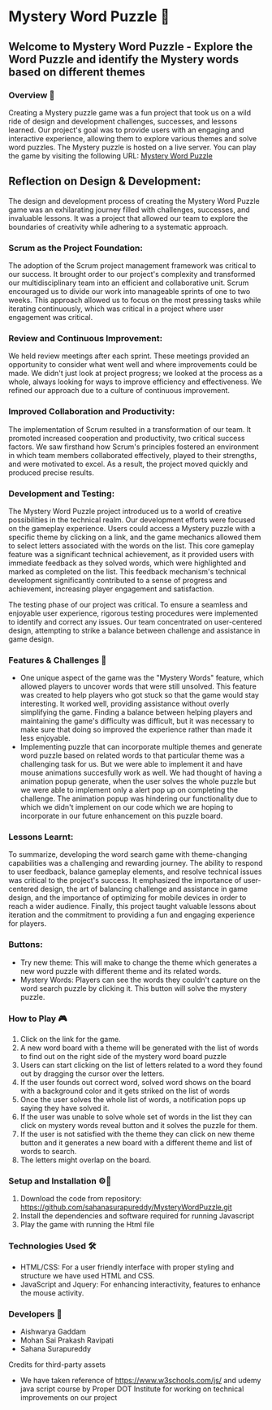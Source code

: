# Mystery Word Puzzle :mag_right:

## Welcome to Mystery Word Puzzle -  Explore the Word Puzzle and identify the Mystery words based on different themes

### Overview 📖
Creating a Mystery puzzle game was a fun project that took us on a wild ride of design and development challenges, successes, and lessons learned. Our project's goal was to provide users with an engaging and interactive experience, allowing them to explore various themes and solve word puzzles.
The Mystery puzzle is hosted on a live server. You can play the game by visiting the following URL: [Mystery Word Puzzle](https://sahanasurapureddy.github.io/MysteryWordPuzzle/)

## Reflection on Design & Development:
The design and development process of creating the Mystery Word Puzzle game was an exhilarating journey filled with challenges, successes, and invaluable lessons. It was a project that allowed our team to explore the boundaries of creativity while adhering to a systematic approach.

### Scrum as the Project Foundation: 
The adoption of the Scrum project management framework was critical to our success. It brought order to our project's complexity and transformed our multidisciplinary team into an efficient and collaborative unit. Scrum encouraged us to divide our work into manageable sprints of one to two weeks. This approach allowed us to focus on the most pressing tasks while iterating continuously, which was critical in a project where user engagement was critical.

### Review and Continuous Improvement:
We held review meetings after each sprint. These meetings provided an opportunity to consider what went well and where improvements could be made. We didn't just look at project progress; we looked at the process as a whole, always looking for ways to improve efficiency and effectiveness. We refined our approach due to a culture of continuous improvement.

### Improved Collaboration and Productivity: 
The implementation of Scrum resulted in a transformation of our team. It promoted increased cooperation and productivity, two critical success factors. We saw firsthand how Scrum's principles fostered an environment in which team members collaborated effectively, played to their strengths, and were motivated to excel. As a result, the project moved quickly and produced precise results.

### Development and Testing:
The Mystery Word Puzzle project introduced us to a world of creative possibilities in the technical realm. Our development efforts were focused on the gameplay experience. Users could access a Mystery puzzle with a specific theme by clicking on a link, and the game mechanics allowed them to select letters associated with the words on the list. This core gameplay feature was a significant technical achievement, as it provided users with immediate feedback as they solved words, which were highlighted and marked as completed on the list. This feedback mechanism's technical development significantly contributed to a sense of progress and achievement, increasing player engagement and satisfaction.

The testing phase of our project was critical. To ensure a seamless and enjoyable user experience, rigorous testing procedures were implemented to identify and correct any issues. Our team concentrated on user-centered design, attempting to strike a balance between challenge and assistance in game design.

### Features & Challenges 💾
* One unique aspect of the game was the "Mystery Words" feature, which allowed players to uncover words that were still unsolved. This feature was created to help players who got stuck so that the game would stay interesting. It worked well, providing assistance without overly simplifying the game. Finding a balance between helping players and maintaining the game's difficulty was difficult, but it was necessary to make sure that doing so improved the experience rather than made it less enjoyable.
* Implementing puzzle that can incorporate multiple themes and generate word puzzle based on related words to that particular theme was a challenging task for us. But we were able to implement it and have mouse animations succesfully work as well. We had thought of having a animation popup generate, when the user solves the whole puzzle but we were able to implement only a alert pop up on completing the challenge. The animation popup was hindering our functionality due to which we didn't implement on our code which we are hoping to incorporate in our future enhancement on this puzzle board. 

### Lessons Learnt:
To summarize, developing the word search game with theme-changing capabilities was a challenging and rewarding journey. The ability to respond to user feedback, balance gameplay elements, and resolve technical issues was critical to the project's success. It emphasized the importance of user-centered design, the art of balancing challenge and assistance in game design, and the importance of optimizing for mobile devices in order to reach a wider audience. Finally, this project taught valuable lessons about iteration and the commitment to providing a fun and engaging experience for players.

### Buttons:
* Try new theme: This will make to change the theme which generates a new word puzzle with different theme and its related words.
* Mystery Words: Players can see the words they couldn't capture on the word search puzzle by clicking it. This button will solve the mystery puzzle.

### How to Play 🎮
1) Click on the link for the game.
2) A new word board with a theme will be generated with the list of words to find out on the right side of the mystery word board puzzle
3) Users can start clicking on the list of letters related to a word they found out by dragging the cursor over the letters.
4) If the user founds out correct word, solved word shows on the board with a background color and it gets striked on the list of words
5) Once the user solves the whole list of words, a notification pops up saying they have solved it.
6) If the user was unable to solve whole set of words in the list they can click on mystery words reveal button and it solves the puzzle for them.
7) If the user is not satisfied with the theme they can click on new theme button and it generates a new board with a different theme and list of words to search.
8) The letters might overlap on the board.

### Setup and Installation ⚙️📄
1. Download the code from repository: https://github.com/sahanasurapureddy/MysteryWordPuzzle.git
2. Install the dependencies and software required for running Javascript
3. Play the game with running the Html file 

### Technologies Used 🛠

* HTML/CSS: For a user friendly interface with proper styling and structure we have used HTML and CSS.
* JavaScript and Jquery: For enhancing interactivity, features to enhance the mouse activity.

### Developers 🤝
* Aishwarya Gaddam
* Mohan Sai Prakash Ravipati
* Sahana Surapureddy

Credits for third-party assets

* We have taken reference of https://www.w3schools.com/js/ and udemy java script course by Proper DOT Institute for working on technical improvements on our project

